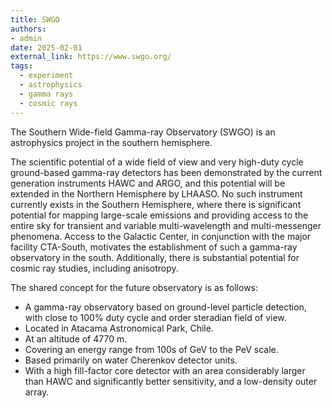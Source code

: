 ```yaml
---
title: SWGO
authors:
- admin
date: 2025-02-01
external_link: https://www.swgo.org/
tags:
  - experiment
  - astrophysics
  - gamma rays
  - cosmic rays
---
```


The Southern Wide-field Gamma-ray Observatory (SWGO) is an astrophysics project in the southern hemisphere.

The scientific potential of a wide field of view and very high-duty cycle ground-based gamma-ray detectors has been demonstrated by the current generation instruments HAWC and ARGO, and this potential will be extended in the Northern Hemisphere by LHAASO. No such instrument currently exists in the Southern Hemisphere, where there is significant potential for mapping large-scale emissions and providing access to the entire sky for transient and variable multi-wavelength and multi-messenger phenomena. Access to the Galactic Center, in conjunction with the major facility CTA-South, motivates the establishment of such a gamma-ray observatory in the south. Additionally, there is substantial potential for cosmic ray studies, including anisotropy.

The shared concept for the future observatory is as follows:

- A gamma-ray observatory based on ground-level particle detection, with close to 100% duty cycle and order steradian field of view.
- Located in Atacama Astronomical Park, Chile.
- At an altitude of 4770 m.
- Covering an energy range from 100s of GeV to the PeV scale.
- Based primarily on water Cherenkov detector units.
- With a high fill-factor core detector with an area considerably larger than HAWC and significantly better sensitivity, and a low-density outer array.

<!--more-->

